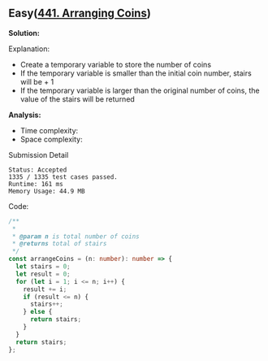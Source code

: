 ## Easy([441. Arranging Coins](https://leetcode.com/problems/arranging-coins/))

**Solution:**

Explanation:

- Create a temporary variable to store the number of coins
- If the temporary variable is smaller than the initial coin number, stairs will be + 1
- If the temporary variable is larger than the original number of coins, the value of the stairs will be returned

**Analysis:**

- Time complexity:
- Space complexity:

Submission Detail

```
Status: Accepted
1335 / 1335 test cases passed.
Runtime: 161 ms
Memory Usage: 44.9 MB
```

Code:

```TypeScript
/**
 *
 * @param n is total number of coins
 * @returns total of stairs
 */
const arrangeCoins = (n: number): number => {
  let stairs = 0;
  let result = 0;
  for (let i = 1; i <= n; i++) {
    result += i;
    if (result <= n) {
      stairs++;
    } else {
      return stairs;
    }
  }
  return stairs;
};

```

